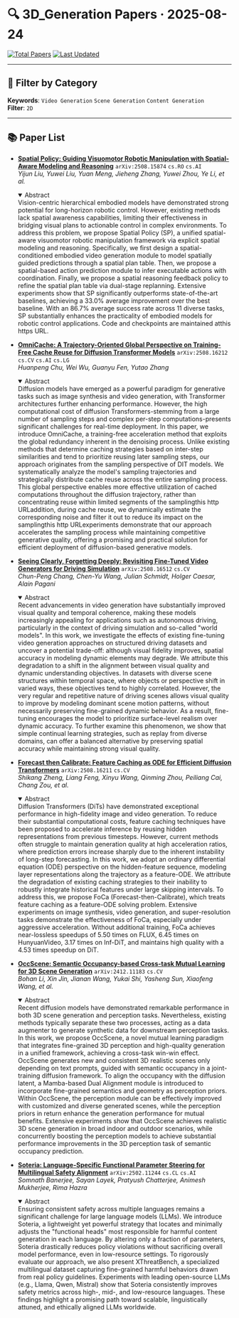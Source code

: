 # 🔍 3D_Generation Papers · 2025-08-24

[![Total Papers](https://img.shields.io/badge/Papers-6-2688EB)]()
[![Last Updated](https://img.shields.io/badge/dynamic/json?url=https://api.github.com/repos/tavish9/awesome-daily-AI-arxiv/commits/main&query=%24.commit.author.date&label=updated&color=orange)]()

---

## 📌 Filter by Category
**Keywords**: `Video Generation` `Scene Generation` `Content Generation`  
**Filter**: `2D`

---

## 📚 Paper List

- **[Spatial Policy: Guiding Visuomotor Robotic Manipulation with Spatial-Aware Modeling and Reasoning](https://arxiv.org/abs/2508.15874)**  `arXiv:2508.15874`  `cs.RO` `cs.AI`  
  _Yijun Liu, Yuwei Liu, Yuan Meng, Jieheng Zhang, Yuwei Zhou, Ye Li, et al._
  <details open><summary>Abstract</summary>
  Vision-centric hierarchical embodied models have demonstrated strong potential for long-horizon robotic control. However, existing methods lack spatial awareness capabilities, limiting their effectiveness in bridging visual plans to actionable control in complex environments. To address this problem, we propose Spatial Policy (SP), a unified spatial-aware visuomotor robotic manipulation framework via explicit spatial modeling and reasoning. Specifically, we first design a spatial-conditioned embodied video generation module to model spatially guided predictions through a spatial plan table. Then, we propose a spatial-based action prediction module to infer executable actions with coordination. Finally, we propose a spatial reasoning feedback policy to refine the spatial plan table via dual-stage replanning. Extensive experiments show that SP significantly outperforms state-of-the-art baselines, achieving a 33.0% average improvement over the best baseline. With an 86.7% average success rate across 11 diverse tasks, SP substantially enhances the practicality of embodied models for robotic control applications. Code and checkpoints are maintained atthis https URL.
  </details>

- **[OmniCache: A Trajectory-Oriented Global Perspective on Training-Free Cache Reuse for Diffusion Transformer Models](https://arxiv.org/abs/2508.16212)**  `arXiv:2508.16212`  `cs.CV` `cs.AI` `cs.LG`  
  _Huanpeng Chu, Wei Wu, Guanyu Fen, Yutao Zhang_
  <details open><summary>Abstract</summary>
  Diffusion models have emerged as a powerful paradigm for generative tasks such as image synthesis and video generation, with Transformer architectures further enhancing performance. However, the high computational cost of diffusion Transformers-stemming from a large number of sampling steps and complex per-step computations-presents significant challenges for real-time deployment. In this paper, we introduce OmniCache, a training-free acceleration method that exploits the global redundancy inherent in the denoising process. Unlike existing methods that determine caching strategies based on inter-step similarities and tend to prioritize reusing later sampling steps, our approach originates from the sampling perspective of DIT models. We systematically analyze the model's sampling trajectories and strategically distribute cache reuse across the entire sampling process. This global perspective enables more effective utilization of cached computations throughout the diffusion trajectory, rather than concentrating reuse within limited segments of the samplingthis http URLaddition, during cache reuse, we dynamically estimate the corresponding noise and filter it out to reduce its impact on the samplingthis http URLexperiments demonstrate that our approach accelerates the sampling process while maintaining competitive generative quality, offering a promising and practical solution for efficient deployment of diffusion-based generative models.
  </details>

- **[Seeing Clearly, Forgetting Deeply: Revisiting Fine-Tuned Video Generators for Driving Simulation](https://arxiv.org/abs/2508.16512)**  `arXiv:2508.16512`  `cs.CV`  
  _Chun-Peng Chang, Chen-Yu Wang, Julian Schmidt, Holger Caesar, Alain Pagani_
  <details open><summary>Abstract</summary>
  Recent advancements in video generation have substantially improved visual quality and temporal coherence, making these models increasingly appealing for applications such as autonomous driving, particularly in the context of driving simulation and so-called "world models". In this work, we investigate the effects of existing fine-tuning video generation approaches on structured driving datasets and uncover a potential trade-off: although visual fidelity improves, spatial accuracy in modeling dynamic elements may degrade. We attribute this degradation to a shift in the alignment between visual quality and dynamic understanding objectives. In datasets with diverse scene structures within temporal space, where objects or perspective shift in varied ways, these objectives tend to highly correlated. However, the very regular and repetitive nature of driving scenes allows visual quality to improve by modeling dominant scene motion patterns, without necessarily preserving fine-grained dynamic behavior. As a result, fine-tuning encourages the model to prioritize surface-level realism over dynamic accuracy. To further examine this phenomenon, we show that simple continual learning strategies, such as replay from diverse domains, can offer a balanced alternative by preserving spatial accuracy while maintaining strong visual quality.
  </details>

- **[Forecast then Calibrate: Feature Caching as ODE for Efficient Diffusion Transformers](https://arxiv.org/abs/2508.16211)**  `arXiv:2508.16211`  `cs.CV`  
  _Shikang Zheng, Liang Feng, Xinyu Wang, Qinming Zhou, Peiliang Cai, Chang Zou, et al._
  <details open><summary>Abstract</summary>
  Diffusion Transformers (DiTs) have demonstrated exceptional performance in high-fidelity image and video generation. To reduce their substantial computational costs, feature caching techniques have been proposed to accelerate inference by reusing hidden representations from previous timesteps. However, current methods often struggle to maintain generation quality at high acceleration ratios, where prediction errors increase sharply due to the inherent instability of long-step forecasting. In this work, we adopt an ordinary differential equation (ODE) perspective on the hidden-feature sequence, modeling layer representations along the trajectory as a feature-ODE. We attribute the degradation of existing caching strategies to their inability to robustly integrate historical features under large skipping intervals. To address this, we propose FoCa (Forecast-then-Calibrate), which treats feature caching as a feature-ODE solving problem. Extensive experiments on image synthesis, video generation, and super-resolution tasks demonstrate the effectiveness of FoCa, especially under aggressive acceleration. Without additional training, FoCa achieves near-lossless speedups of 5.50 times on FLUX, 6.45 times on HunyuanVideo, 3.17 times on Inf-DiT, and maintains high quality with a 4.53 times speedup on DiT.
  </details>

- **[OccScene: Semantic Occupancy-based Cross-task Mutual Learning for 3D Scene Generation](https://arxiv.org/abs/2412.11183)**  `arXiv:2412.11183`  `cs.CV`  
  _Bohan Li, Xin Jin, Jianan Wang, Yukai Shi, Yasheng Sun, Xiaofeng Wang, et al._
  <details open><summary>Abstract</summary>
  Recent diffusion models have demonstrated remarkable performance in both 3D scene generation and perception tasks. Nevertheless, existing methods typically separate these two processes, acting as a data augmenter to generate synthetic data for downstream perception tasks. In this work, we propose OccScene, a novel mutual learning paradigm that integrates fine-grained 3D perception and high-quality generation in a unified framework, achieving a cross-task win-win effect. OccScene generates new and consistent 3D realistic scenes only depending on text prompts, guided with semantic occupancy in a joint-training diffusion framework. To align the occupancy with the diffusion latent, a Mamba-based Dual Alignment module is introduced to incorporate fine-grained semantics and geometry as perception priors. Within OccScene, the perception module can be effectively improved with customized and diverse generated scenes, while the perception priors in return enhance the generation performance for mutual benefits. Extensive experiments show that OccScene achieves realistic 3D scene generation in broad indoor and outdoor scenarios, while concurrently boosting the perception models to achieve substantial performance improvements in the 3D perception task of semantic occupancy prediction.
  </details>

- **[Soteria: Language-Specific Functional Parameter Steering for Multilingual Safety Alignment](https://arxiv.org/abs/2502.11244)**  `arXiv:2502.11244`  `cs.CL` `cs.AI`  
  _Somnath Banerjee, Sayan Layek, Pratyush Chatterjee, Animesh Mukherjee, Rima Hazra_
  <details open><summary>Abstract</summary>
  Ensuring consistent safety across multiple languages remains a significant challenge for large language models (LLMs). We introduce Soteria, a lightweight yet powerful strategy that locates and minimally adjusts the "functional heads" most responsible for harmful content generation in each language. By altering only a fraction of parameters, Soteria drastically reduces policy violations without sacrificing overall model performance, even in low-resource settings. To rigorously evaluate our approach, we also present XThreatBench, a specialized multilingual dataset capturing fine-grained harmful behaviors drawn from real policy guidelines. Experiments with leading open-source LLMs (e.g., Llama, Qwen, Mistral) show that Soteria consistently improves safety metrics across high-, mid-, and low-resource languages. These findings highlight a promising path toward scalable, linguistically attuned, and ethically aligned LLMs worldwide.
  </details>
